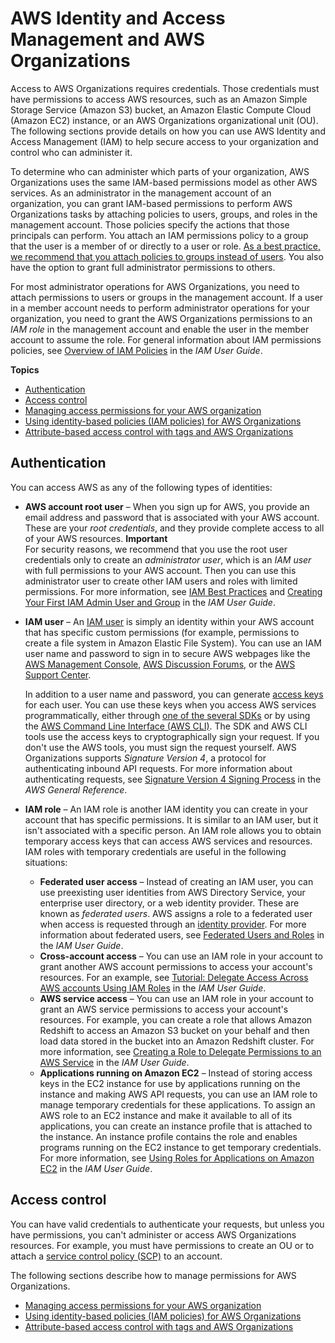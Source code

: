 # AWS Identity and Access Management and AWS Organizations<a name="orgs_security_iam"></a>

Access to AWS Organizations requires credentials\. Those credentials must have permissions to access AWS resources, such as an Amazon Simple Storage Service \(Amazon S3\) bucket, an Amazon Elastic Compute Cloud \(Amazon EC2\) instance, or an AWS Organizations organizational unit \(OU\)\. The following sections provide details on how you can use AWS Identity and Access Management \(IAM\) to help secure access to your organization and control who can administer it\.

To determine who can administer which parts of your organization, AWS Organizations uses the same IAM\-based permissions model as other AWS services\. As an administrator in the management account of an organization, you can grant IAM\-based permissions to perform AWS Organizations tasks by attaching policies to users, groups, and roles in the management account\. Those policies specify the actions that those principals can perform\. You attach an IAM permissions policy to a group that the user is a member of or directly to a user or role\. [As a best practice, we recommend that you attach policies to groups instead of users](https://docs.aws.amazon.com/IAM/latest/UserGuide/best-practices.html#use-groups-for-permissions)\. You also have the option to grant full administrator permissions to others\.

For most administrator operations for AWS Organizations, you need to attach permissions to users or groups in the management account\. If a user in a member account needs to perform administrator operations for your organization, you need to grant the AWS Organizations permissions to an *IAM role* in the management account and enable the user in the member account to assume the role\. For general information about IAM permissions policies, see [Overview of IAM Policies](https://docs.aws.amazon.com/IAM/latest/UserGuide/access_policies.html) in the *IAM User Guide*\.

**Topics**
+ [Authentication](#orgs_permissions_authentication)
+ [Access control](#orgs-access-control)
+ [Managing access permissions for your AWS organization](orgs_permissions_overview.md)
+ [Using identity\-based policies \(IAM policies\) for AWS Organizations](orgs_permissions_iam-policies.md)
+ [Attribute\-based access control with tags and AWS Organizations](orgs_tagging_abac.md)

## Authentication<a name="orgs_permissions_authentication"></a>

You can access AWS as any of the following types of identities:
+ **AWS account root user** – When you sign up for AWS, you provide an email address and password that is associated with your AWS account\. These are your *root credentials*, and they provide complete access to all of your AWS resources\.
**Important**  
For security reasons, we recommend that you use the root user credentials only to create an *administrator user*, which is an *IAM user* with full permissions to your AWS account\. Then you can use this administrator user to create other IAM users and roles with limited permissions\. For more information, see [IAM Best Practices](https://docs.aws.amazon.com/IAM/latest/UserGuide/best-practices.html#create-iam-users) and [Creating Your First IAM Admin User and Group](https://docs.aws.amazon.com/IAM/latest/UserGuide/getting-started_create-admin-group.html) in the *IAM User Guide*\.
+ **IAM user** – An [IAM user](https://docs.aws.amazon.com/IAM/latest/UserGuide/id_users.html) is simply an identity within your AWS account that has specific custom permissions \(for example, permissions to create a file system in Amazon Elastic File System\)\. You can use an IAM user name and password to sign in to secure AWS webpages like the [AWS Management Console](https://console.aws.amazon.com/), [AWS Discussion Forums](https://forums.aws.amazon.com/), or the [AWS Support Center](https://console.aws.amazon.com/support/home#/)\.

  In addition to a user name and password, you can generate [access keys](https://docs.aws.amazon.com/IAM/latest/UserGuide/id_credentials_access-keys.html) for each user\. You can use these keys when you access AWS services programmatically, either through [one of the several SDKs](https://aws.amazon.com/tools/) or by using the [AWS Command Line Interface \(AWS CLI\)](https://aws.amazon.com/cli/)\. The SDK and AWS CLI tools use the access keys to cryptographically sign your request\. If you don't use the AWS tools, you must sign the request yourself\. AWS Organizations supports *Signature Version 4*, a protocol for authenticating inbound API requests\. For more information about authenticating requests, see [Signature Version 4 Signing Process](https://docs.aws.amazon.com/general/latest/gr/signature-version-4.html) in the *AWS General Reference*\.
+ **IAM role** – An IAM role is another IAM identity you can create in your account that has specific permissions\. It is similar to an IAM user, but it isn't associated with a specific person\. An IAM role allows you to obtain temporary access keys that can access AWS services and resources\. IAM roles with temporary credentials are useful in the following situations:
  + **Federated user access** – Instead of creating an IAM user, you can use preexisting user identities from AWS Directory Service, your enterprise user directory, or a web identity provider\. These are known as *federated users*\. AWS assigns a role to a federated user when access is requested through an [identity provider](https://docs.aws.amazon.com/IAM/latest/UserGuide/id_roles_providers.html)\. For more information about federated users, see [Federated Users and Roles](https://docs.aws.amazon.com/IAM/latest/UserGuide/introduction_access-management.html#intro-access-roles) in the *IAM User Guide*\.
  + **Cross\-account access** – You can use an IAM role in your account to grant another AWS account permissions to access your account's resources\. For an example, see [Tutorial: Delegate Access Across AWS accounts Using IAM Roles](https://docs.aws.amazon.com/IAM/latest/UserGuide/tutorial_cross-account-with-roles.html) in the *IAM User Guide*\.
  + **AWS service access** – You can use an IAM role in your account to grant an AWS service permissions to access your account's resources\. For example, you can create a role that allows Amazon Redshift to access an Amazon S3 bucket on your behalf and then load data stored in the bucket into an Amazon Redshift cluster\. For more information, see [Creating a Role to Delegate Permissions to an AWS Service](https://docs.aws.amazon.com/IAM/latest/UserGuide/id_roles_create_for-service.html) in the *IAM User Guide*\.
  + **Applications running on Amazon EC2** – Instead of storing access keys in the EC2 instance for use by applications running on the instance and making AWS API requests, you can use an IAM role to manage temporary credentials for these applications\. To assign an AWS role to an EC2 instance and make it available to all of its applications, you can create an instance profile that is attached to the instance\. An instance profile contains the role and enables programs running on the EC2 instance to get temporary credentials\. For more information, see [Using Roles for Applications on Amazon EC2](https://docs.aws.amazon.com/IAM/latest/UserGuide/id_roles_use_switch-role-ec2.html) in the *IAM User Guide*\.

## Access control<a name="orgs-access-control"></a>

You can have valid credentials to authenticate your requests, but unless you have permissions, you can't administer or access AWS Organizations resources\. For example, you must have permissions to create an OU or to attach a [service control policy \(SCP\)](orgs_manage_policies_scps.md) to an account\.

The following sections describe how to manage permissions for AWS Organizations\.
+ [Managing access permissions for your AWS organization](orgs_permissions_overview.md)
+ [Using identity\-based policies \(IAM policies\) for AWS Organizations](orgs_permissions_iam-policies.md)
+ [Attribute\-based access control with tags and AWS Organizations](orgs_tagging_abac.md)